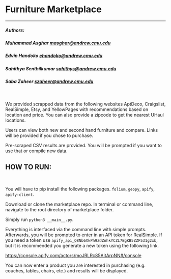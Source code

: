 # Furniture Marketplace
-----------------------------------------------

##### Authors:
##### Muhammad Asghar masghar@andrew.cmu.edu 
##### Edvin Handoko ehandoko@andrew.cmu.edu 
##### Sahithya Senthilkumar sahithys@andrew.cmu.edu 
##### Saba Zaheer szaheer@andrew.cmu.edu
<br/>

We provided scrapped data from the following websites AptDeco, Craigslist, RealSimple, Etsy, and YellowPages with recommendations based on location and price. You can also provide a zipcode to get the nearest UHaul locations.
<br/>

Users can view both new and second hand furniture and compare. Links will be provided if you chose to purchase. 
<br/>

Pre-scraped CSV results are provided. You will be prompted if you want to use that or compile new data. 
<br/>

## HOW TO RUN: 
<br/>

You will have to pip install the following packages. `folium`, `geopy`, `apify`, `apify-client`.

Download or clone the marketplace repo. In terminal or command line, navigate to the root directory of marketplace folder.
<br/>

Simply run `python3 __main__.py`.
<br/>

Everything is interfaced via the command line with simple prompts. Afterwards, you will be prompted to enter in an API token for RealSimple. If you need a token use `apify_api_Q8Nb6XkPh9ZdZnhkYCZL7BgKB5ZZF531g2xb`, but it is recommended you generate a new token using the following link.
<br/>

https://console.apify.com/actors/moJRLRc85AitArpNN#/console 
<br/>

You can now enter a product you are interested in purchasing (e.g. couches, tables, chairs, etc.) and results will be displayed. 
